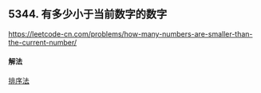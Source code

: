 ## 5344. 有多少小于当前数字的数字

https://leetcode-cn.com/problems/how-many-numbers-are-smaller-than-the-current-number/


#### 解法  

[排序法](_1.py)

